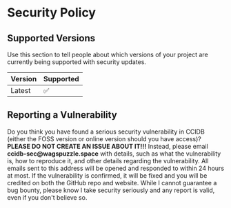 # Security Policy

## Supported Versions

Use this section to tell people about which versions of your project are
currently being supported with security updates.

| Version | Supported          |
| ------- | ------------------ |
| Latest  | :white_check_mark: |

## Reporting a Vulnerability

Do you think you have found a serious security vulnerability in CCIDB (either the FOSS version or online version should you have access)? **PLEASE DO NOT CREATE AN ISSUE ABOUT IT!!!** Instead, please email __ccidb-sec@wagspuzzle.space__ with details, such as what the vulnerability is, how to reproduce it, and other details regarding the vulnerability. All emails sent to this address will be opened and responded to within 24 hours at most. If the vulnerability is confirmed, it will be fixed and you will be credited on both the GitHub repo and website. While I cannot guarantee a bug bounty, please know I take security seriously and any report is valid, even if you don't believe so.
